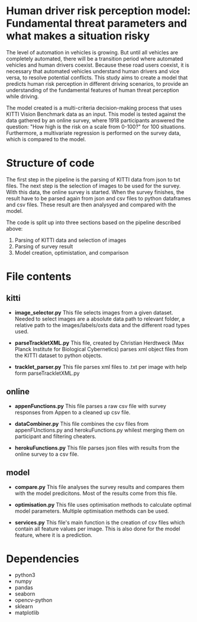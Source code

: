 # Human driver risk perception model: Fundamental threat parameters and what makes a situation risky
The level of automation in vehicles is growing. But until all vehicles are completely automated, there will be a transition period where automated vehicles and human drivers coexist. Because these road users coexist, it is necessary that automated vehicles understand human drivers and vice versa, to resolve potential conflicts. This study aims to create a model that predicts human risk perception in different driving scenarios, to provide an understanding of the fundamental features of human threat perception while driving.

The model created is a multi-criteria decision-making process that uses KITTI Vision Benchmark data as an input. This model is tested against the data gathered by an online survey, where 1918 participants answered the question: "How high is the risk on a scale from 0-100?" for 100 situations. Furthermore, a multivariate regression is performed on the survey data, which is compared to the model.

# Structure of code

The first step in the pipeline is the parsing of KITTI data from json to txt files. The next step is the selection of images to be used for the survey. With this data, the online survey is started. When the survey finishes, the result have to be parsed again from json and csv files to python dataframes and csv files. These result are then analysyed and compared with the model.

The code is split up into three sections based on the pipeline described above:
1. Parsing of KITTI data and selection of images
2. Parsing of survey result
3. Model creation, optimistation, and comparison

# File contents
## kitti
- **image_selector.py**
This file selects images from a given dataset. Needed to select images are a absolute data path to relevant folder, a relative path to the images/labels/oxts data and the different road types used.

- **parseTrackletXML.py**
This file, created by Christian Herdtweck (Max Planck Institute for Biological Cybernetics) parses xml object files from the KITTI dataset to python objects.

- **tracklet_parser.py**
This file parses xml files to .txt per image with help form parseTrackletXML.py

## online
- **appenFunctions.py**
This file parses a raw csv file with survey responses from Appen to a cleaned up csv file.

- **dataCombiner.py**
This file combines the csv files from appenFUnctions.py and herokuFunctions.py whilest merging them on participant and filtering cheaters.

- **herokuFunctions.py**
This file parses json files with results from the online survey to a csv file.

## model
- **compare.py**
This file analyses the survey results and compares them with the model predicitons. Most of the results come from this file.

- **optimisation.py**
This file uses optimisation methods to calculate optimal model parameters. Multiple optimisation methods can be used.

- **services.py**
This file's main function is the creation of csv files which contain all feature values per image. This is also done for the model feature, where it is a prediction.


# Dependencies
- python3
- numpy
- pandas
- seaborn
- opencv-python
- sklearn
- matplotlib
